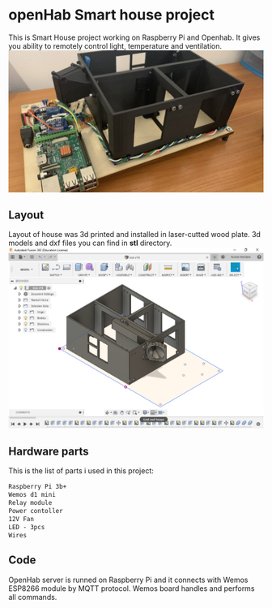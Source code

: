 # openHab Smart house project 
This is Smart House project working on Raspberry Pi and Openhab. It gives you ability to remotely control light, temperature and ventilation.
![Project image](project.jpg)
## Layout
Layout of house was 3d printed and installed in laser-cutted wood plate. 3d models and dxf files you can find in **stl** directory.
![Layout image](Screen1.png)
## Hardware parts
This is the list of parts i used in this project:
```
Raspberry Pi 3b+
Wemos d1 mini
Relay module
Power contoller
12V Fan
LED - 3pcs
Wires
```
## Code 
OpenHab server is runned on Raspberry Pi and it connects with Wemos ESP8266 module by MQTT protocol. Wemos board handles and performs all commands.